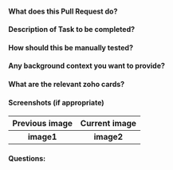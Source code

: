 #### What does this Pull Request do?
#### Description of Task to be completed?
#### How should this be manually tested?
#### Any background context you want to provide?
#### What are the relevant zoho cards?
#### Screenshots (if appropriate)
Previous image | Current image
:-----------------:|:------------------:
**image1**|**image2**
#### Questions:
